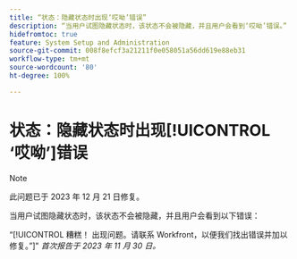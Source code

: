 ```yaml
---
title: “状态：隐藏状态时出现‘哎呦’错误”
description: “当用户试图隐藏状态时，该状态不会被隐藏，并且用户会看到‘哎呦’错误。”
hidefromtoc: true
feature: System Setup and Administration
source-git-commit: 008f8efcf3a21211f0e058051a56dd619e88eb31
workflow-type: tm+mt
source-wordcount: '80'
ht-degree: 100%

---
```



# 状态：隐藏状态时出现[!UICONTROL ‘哎呦’]错误

>[!NOTE]
>
>此问题已于 2023 年 12 月 21 日修复。

当用户试图隐藏状态时，该状态不会被隐藏，并且用户会看到以下错误：

“[!UICONTROL 糟糕！ 出现问题。请联系 Workfront，以便我们找出错误并加以修复。”]&quot;
_首次报告于 2023 年 11 月 30 日。_
